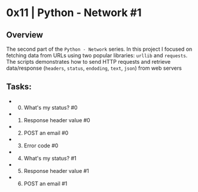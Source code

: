 # 0x11 | Python - Network #1

## Overview
The second part of the `Python - Network` series. In this project I focused on fetching data from URLs using two popular libraries: `urllib` and `requests`. The scripts demonstrates how to send HTTP requests and retrieve data/response (`headers`, `status`, `endoding`, `text`, `json`) from web servers

## Tasks:
- 0. What's my status? #0
- 1. Response header value #0
- 2. POST an email #0
- 3. Error code #0
- 4. What's my status? #1
- 5. Response header value #1
- 6. POST an email #1
